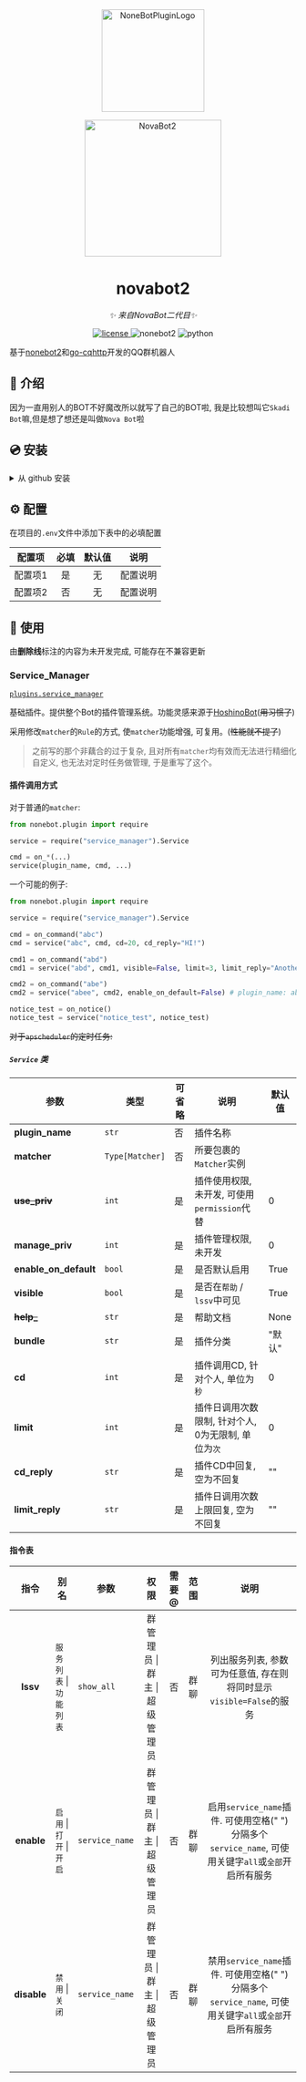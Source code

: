 

<div align="center">
  <a href="https://bot.novanoir.dev"><img src="https://github.com/A-kirami/nonebot-plugin-template/blob/resources/nbp_logo.png" width="180" height="180" alt="NoneBotPluginLogo"></a>
  <br>
  <p><img src="https://github.com/A-kirami/nonebot-plugin-template/blob/resources/NoneBotPlugin.svg" width="240" alt="NovaBot2"></p>
</div>



<div align="center">


# novabot2

_✨ 来自NovaBot二代目✨_

<a href="LICENSE">
    <img src="https://img.shields.io/github/license/Nova-Noir/novabot_v2.svg" alt="license">
</a>
<img src="https://img.shields.io/badge/nonebot2-2.0.0b2-blue.svg" alt="nonebot2">
<img src="https://img.shields.io/badge/python-3.9+-blue.svg" alt="python">

</div>

基于[nonebot2](https://github.com/nonebot/nonebot2)和[go-cqhttp](https://github.com/Mrs4s/go-cqhttp)开发的QQ群机器人

## 📖 介绍

因为一直用别人的BOT不好魔改所以就写了自己的BOT啦, 我是比较想叫它`Skadi Bot`嘛,但是想了想还是叫做`Nova Bot`啦


## 💿 安装

<details>
<summary>从 github 安装</summary>
打开命令行, 输入以下命令克隆此储存库


    git clone https://github.com/Nova-Noir/novabot_v2.git

正在更新...

</details>

## ⚙️ 配置

在项目的`.env`文件中添加下表中的必填配置

| 配置项  | 必填 | 默认值 |   说明   |
| :-----: | :--: | :----: | :------: |
| 配置项1 |  是  |   无   | 配置说明 |
| 配置项2 |  否  |   无   | 配置说明 |

## 🎉 使用

由**删除线**标注的内容为未开发完成, 可能存在不兼容更新

### Service_Manager

[`plugins.service_manager`](novabot/plugins/service_manager)

基础插件。提供整个Bot的插件管理系统。功能灵感来源于[HoshinoBot](https://github.com/Ice-Cirno/HoshinoBot)(~~用习惯了~~)

采用修改`matcher`的`Rule`的方式, 使`matcher`功能增强, 可复用。(~~性能就不提了~~)

> 之前写的那个非藕合的过于复杂, 且对所有`matcher`均有效而无法进行精细化自定义, 也无法对定时任务做管理, 于是重写了这个。

#### 插件调用方式

对于普通的`matcher`:

```python
from nonebot.plugin import require

service = require("service_manager").Service

cmd = on_*(...)
service(plugin_name, cmd, ...)
```

一个可能的例子:

```python
from nonebot.plugin import require

service = require("service_manager").Service

cmd = on_command("abc")
cmd = service("abc", cmd, cd=20, cd_reply="HI!")

cmd1 = on_command("abd")
cmd1 = service("abd", cmd1, visible=False, limit=3, limit_reply="Another Hi!")

cmd2 = on_command("abe")
cmd2 = service("abee", cmd2, enable_on_default=False) # plugin_name: abee

notice_test = on_notice()
notice_test = service("notice_test", notice_test)
```

~~对于`apscheduler`的定时任务:~~



##### `Service` 类

| 参数                  | 类型            | 可省略 | 说明                                                | 默认值 |
| --------------------- | --------------- | ------ | --------------------------------------------------- | ------ |
| **plugin_name**       | `str`           | 否     | 插件名称                                            |        |
| **matcher**           | `Type[Matcher]` | 否     | 所要包裹的`Matcher`实例                             |        |
| **~~use_priv~~**      | `int`           | 是     | 插件使用权限, 未开发, 可使用`permission`代替        | 0      |
| **manage_priv**       | `int`           | 是     | 插件管理权限, 未开发                                | 0      |
| **enable_on_default** | `bool`          | 是     | 是否默认启用                                        | True   |
| **visible**           | `bool`          | 是     | 是否在`帮助` / `lssv`中可见                         | True   |
| **~~help_~~**         | `str`           | 是     | 帮助文档                                            | None   |
| **bundle**            | `str`           | 是     | 插件分类                                            | "默认" |
| **cd**                | `int`           | 是     | 插件调用CD, 针对个人, 单位为`秒`                    | 0      |
| **limit**             | `int`           | 是     | 插件日调用次数限制, 针对个人, 0为无限制, 单位为`次` | 0      |
| **cd_reply**          | `str`           | 是     | 插件CD中回复, 空为不回复                            | ""     |
| **limit_reply**       | `str`           | 是     | 插件日调用次数上限回复, 空为不回复                  | ""     |

#### 指令表

|    指令     | 别名                       | 参数           |              权限              | 需要@ | 范围 |                             说明                             |
| :---------: | -------------------------- | -------------- | :----------------------------: | :---: | :--: | :----------------------------------------------------------: |
|  **lssv**   | `服务列表` \| `功能列表`   | `show_all`     | 群管理员 \| 群主 \| 超级管理员 |  否   | 群聊 | 列出服务列表, 参数可为任意值, 存在则将同时显示`visible=False`的服务 |
| **enable**  | `启用` \| `打开` \| `开启` | `service_name` | 群管理员 \| 群主 \| 超级管理员 |  否   | 群聊 | 启用`service_name`插件. 可使用空格(" ")分隔多个`service_name`, 可使用关键字`all`或`全部`开启所有服务 |
| **disable** | `禁用` \| `关闭`           | `service_name` | 群管理员 \| 群主 \| 超级管理员 |  否   | 群聊 | 禁用`service_name`插件. 可使用空格(" ")分隔多个`service_name`, 可使用关键字`all`或`全部`开启所有服务 |

